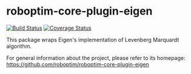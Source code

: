 roboptim-core-plugin-eigen
=============================

[![Build Status](https://travis-ci.org/roboptim/roboptim-core-plugin-eigen.png?branch=master)](https://travis-ci.org/roboptim/roboptim-core-plugin-eigen)
[![Coverage Status](https://coveralls.io/repos/roboptim/roboptim-core-plugin-cminpack/badge.png)](https://coveralls.io/r/roboptim/roboptim-core-plugin-eigen)

This package wraps Eigen's implementation of Levenberg Marquardt algorithm.

For general information about the project, please refer to its
homepage: https://github.com/roboptim/roboptim-core-plugin-eigen
